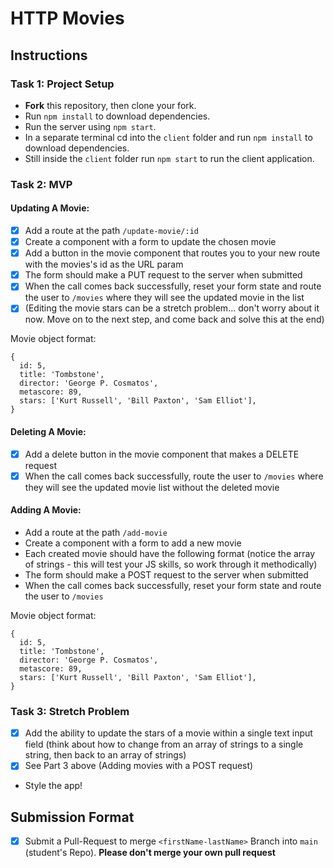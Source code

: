 # HTTP Movies

## Instructions

### Task 1: Project Setup 

- **Fork** this repository, then clone your fork.
- Run `npm install` to download dependencies.
- Run the server using `npm start`.
- In a separate terminal cd into the `client` folder and run `npm install` to download dependencies.
- Still inside the `client` folder run `npm start` to run the client application.

### Task 2: MVP

#### Updating A Movie:

- [x] Add a route at the path `/update-movie/:id`
- [x] Create a component with a form to update the chosen movie
- [x] Add a button in the movie component that routes you to your new route with the movies's id as the URL param
- [x] The form should make a PUT request to the server when submitted
- [x] When the call comes back successfully, reset your form state and route the user to `/movies` where they will see the updated movie in the list
- [x] (Editing the movie stars can be a stretch problem... don't worry about it now. Move on to the next step, and come back and solve this at the end)

Movie object format:

```
{
  id: 5,
  title: 'Tombstone',
  director: 'George P. Cosmatos',
  metascore: 89,
  stars: ['Kurt Russell', 'Bill Paxton', 'Sam Elliot'],
}
```

#### Deleting A Movie:

- [x] Add a delete button in the movie component that makes a DELETE request
- [x] When the call comes back successfully, route the user to `/movies` where they will see the updated movie list without the deleted movie

#### Adding A Movie:

- Add a route at the path `/add-movie`
- Create a component with a form to add a new movie
- Each created movie should have the following format (notice the array of strings - this will test your JS skills, so work through it methodically)
- The form should make a POST request to the server when submitted
- When the call comes back successfully, reset your form state and route the user to `/movies`

Movie object format:

```
{
  id: 5,
  title: 'Tombstone',
  director: 'George P. Cosmatos',
  metascore: 89,
  stars: ['Kurt Russell', 'Bill Paxton', 'Sam Elliot'],
}
```

### Task 3: Stretch Problem

- [x] Add the ability to update the stars of a movie within a single text input field (think about how to change from an array of strings to a single string, then back to an array of strings)
- [x] See Part 3 above (Adding movies with a POST request)
- Style the app!

## Submission Format
* [x] Submit a Pull-Request to merge `<firstName-lastName>` Branch into `main` (student's  Repo). **Please don't merge your own pull request**
